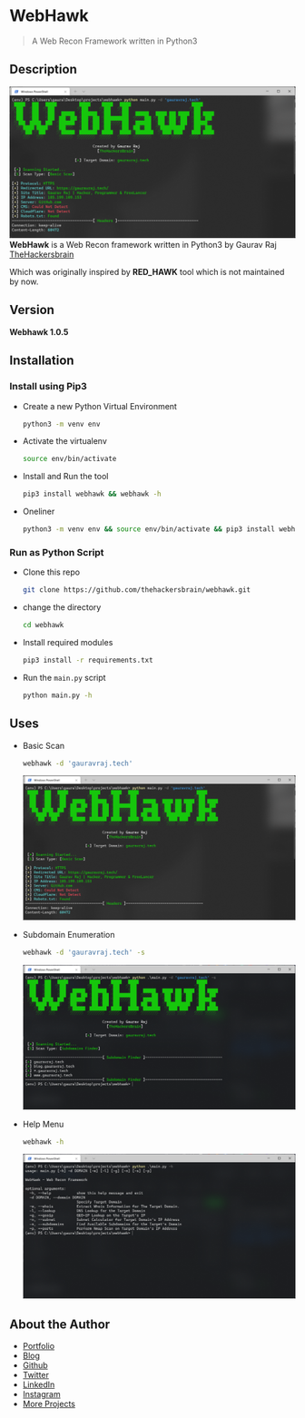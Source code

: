 # WebHawk

> A Web Recon Framework written in Python3


## Description
![WebHawk Banner Image](https://raw.githubusercontent.com/thehackersbrain/webhawk/main/screenshots/webhawk.png?token=AIY2SQM2ACU5ZBBWXDLXCGDBMIGRG)
<br/>**WebHawk** is a Web Recon framework written in Python3 by Gaurav Raj [TheHackersbrain](https://gauravraj.tech)

Which was originally inspired by **RED_HAWK** tool which is not maintained by now.

## Version
**Webhawk 1.0.5**


## Installation

### Install using Pip3
- Create a new Python Virtual Environment
	```bash
	python3 -m venv env
	```
- Activate the virtualenv
	```bash
	source env/bin/activate
	```

- Install and Run the tool
	```bash
	pip3 install webhawk && webhawk -h
	```

- Oneliner
	```bash
	python3 -m venv env && source env/bin/activate && pip3 install webhawk && webhawk -h
	```


### Run as Python Script

- Clone this repo
	```bash
	git clone https://github.com/thehackersbrain/webhawk.git
	```

- change the directory
	```bash
	cd webhawk
	```

- Install required modules
	```bash
	pip3 install -r requirements.txt
	```

- Run the `main.py` script
	```bash
	python main.py -h
	```

## Uses
- Basic Scan
	```bash
	webhawk -d 'gauravraj.tech'
	```
	![Basic Scan](https://raw.githubusercontent.com/thehackersbrain/webhawk/main/screenshots/webhawk.png?token=AIY2SQM2ACU5ZBBWXDLXCGDBMIGRG)

- Subdomain Enumeration
	```bash
	webhawk -d 'gauravraj.tech' -s
	```
	![Subdomain Enumeration](https://raw.githubusercontent.com/thehackersbrain/webhawk/main/screenshots/subdomain.png?token=AIY2SQKNBZVQQ6SC4CPVJSLBMIJS2)

- Help Menu
	```bash
	webhawk -h
	```
	![Help Menu](https://raw.githubusercontent.com/thehackersbrain/webhawk/main/screenshots/help_menu.png?token=AIY2SQO4TK5QZFOY6E7YSK3BMIJUI)


## About the Author
- [Portfolio](https://gauravraj.tech/)
- [Blog](https://blog.gauravraj.tech/)
- [Github](https://github.com/thehackersbrain)
- [Twitter](https://twitter.com/thehackersbrain/)
- [LinkedIn](https://linkedin.com/in/thehackersbrain/)
- [Instagram](https://www.instagram.com/thehackersbrain/)
- [More Projects](https://github.com/thehackersbrain?tab=repositories)

